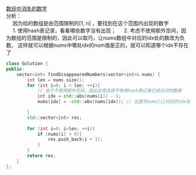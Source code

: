 [数组中消失的数字](https://leetcode-cn.com/problems/find-all-numbers-disappeared-in-an-array/)   
分析：    
&emsp; 因为给的数组是由范围限制的[1, n] ，要找到在这个范围内出现的数字     
&emsp; 1. 使用hash表记录，看看哪些数字没有出现；
&emsp; 2. 考虑不使用额外空间，因为数组的范围是限制的，因此可以取巧，让nums数组中对应的idx处的数改为负数， 这样就可以根据nums中哪处idx的num值是正的，就可以知道哪个idx不存在了    
```C++
class Solution {
public:
    vector<int> findDisappearedNumbers(vector<int>& nums) {
        int len = nums.size();
        for (int i=0; i < len; ++i){
            // 由于不使用额外空间，因此这里选择不使用hash表记录已经访问的数据
            int idx = std::abs(nums[i]) - 1;
            nums[idx] = -std::abs(nums[idx]); // 这里将nums[i]对应的idx处的数据改为负数，这样表示已经有这个数据了, 这样最后访问的时候，如果位置i处的num是正的，就说明不存在i+1

        }
        std::vector<int> res;
        
        for (int i=0; i<len; ++i){
            if (nums[i] > 0){
                res.push_back(i + 1);
            }
        }
        return res;
    }
};
```
